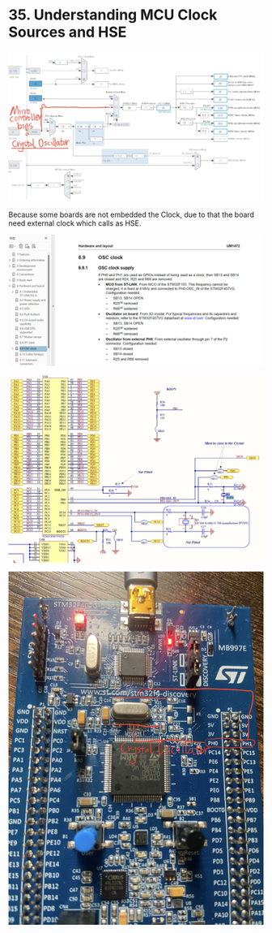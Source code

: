 # 35. Understanding MCU Clock Sources and HSE



![01](https://github.com/knightsummon/Mastering-Microcontroller-and-Embedded-Driver-Development/blob/main/10.%20Understanding%20MCU%20Clock%20Tree/35.%20Understanding%20MCU%20Clock%20Sources%20and%20HSE.assets/01.jpg)

Because some boards are not embedded the Clock, due to that the board need external clock which calls as HSE.

![03](https://github.com/knightsummon/Mastering-Microcontroller-and-Embedded-Driver-Development/blob/main/10.%20Understanding%20MCU%20Clock%20Tree/35.%20Understanding%20MCU%20Clock%20Sources%20and%20HSE.assets/03.jpg)

![04](https://github.com/knightsummon/Mastering-Microcontroller-and-Embedded-Driver-Development/blob/main/10.%20Understanding%20MCU%20Clock%20Tree/35.%20Understanding%20MCU%20Clock%20Sources%20and%20HSE.assets/04.jpg)

![05](https://github.com/knightsummon/Mastering-Microcontroller-and-Embedded-Driver-Development/blob/main/10.%20Understanding%20MCU%20Clock%20Tree/35.%20Understanding%20MCU%20Clock%20Sources%20and%20HSE.assets/05.jpg)
